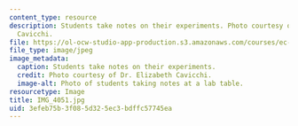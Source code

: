 ```yaml
---
content_type: resource
description: Students take notes on their experiments. Photo courtesy of Dr. Elizabeth
  Cavicchi.
file: https://ol-ocw-studio-app-production.s3.amazonaws.com/courses/ec-050-recreate-experiments-from-history-inform-the-future-from-the-past-galileo-january-iap-2010/3efeb75b3f085d325ec3bdffc57745ea_IMG_4051.jpg
file_type: image/jpeg
image_metadata:
  caption: Students take notes on their experiments.
  credit: Photo courtesy of Dr. Elizabeth Cavicchi.
  image-alt: Photo of students taking notes at a lab table.
resourcetype: Image
title: IMG_4051.jpg
uid: 3efeb75b-3f08-5d32-5ec3-bdffc57745ea
---
```

